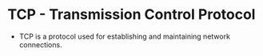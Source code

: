 # TCP - Transmission Control Protocol

* TCP is a protocol used for establishing and maintaining network connections.